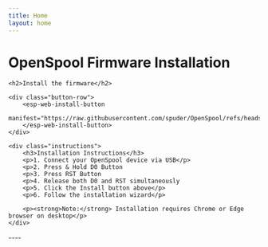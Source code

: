 ```yaml
---
title: Home
layout: home
---
```


# OpenSpool Firmware Installation

<div class="install-container">
    <script type="module" src="https://unpkg.com/esp-web-tools@9.4.3/dist/web/install-button.js"></script>

    <h2>Install the firmware</h2>
    
    <div class="button-row">
        <esp-web-install-button 
            manifest="https://raw.githubusercontent.com/spuder/OpenSpool/refs/heads/main/firmware/manifest.json">
        </esp-web-install-button>
    </div>

    <div class="instructions">
        <h3>Installation Instructions</h3>
        <p>1. Connect your OpenSpool device via USB</p>
        <p>2. Press & Hold D0 Button
        <p>3. Press RST Button
        <p>4. Release both D0 and RST simultaneously
        <p>5. Click the Install button above</p>
        <p>6. Follow the installation wizard</p>
        
        <p><strong>Note:</strong> Installation requires Chrome or Edge browser on desktop</p>
    </div>
</div>
----

[Just the Docs]: https://just-the-docs.github.io/just-the-docs/
[GitHub Pages]: https://docs.github.com/en/pages
[README]: https://github.com/just-the-docs/just-the-docs-template/blob/main/README.md
[Jekyll]: https://jekyllrb.com
[GitHub Pages / Actions workflow]: https://github.blog/changelog/2022-07-27-github-pages-custom-github-actions-workflows-beta/
[use this template]: https://github.com/just-the-docs/just-the-docs-template/generate